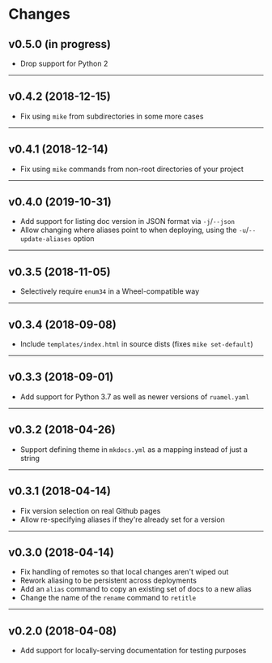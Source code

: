 # Changes

## v0.5.0 (in progress)

- Drop support for Python 2

---

## v0.4.2 (2018-12-15)

- Fix using `mike` from subdirectories in some more cases

---

## v0.4.1 (2018-12-14)

- Fix using `mike` commands from non-root directories of your project

---

## v0.4.0 (2019-10-31)

- Add support for listing doc version in JSON format via `-j`/`--json`
- Allow changing where aliases point to when deploying, using the
  `-u`/`--update-aliases` option

---

## v0.3.5 (2018-11-05)

- Selectively require `enum34` in a Wheel-compatible way

---

## v0.3.4 (2018-09-08)

- Include `templates/index.html` in source dists (fixes `mike set-default`)

---

## v0.3.3 (2018-09-01)

- Add support for Python 3.7 as well as newer versions of `ruamel.yaml`

---

## v0.3.2 (2018-04-26)

- Support defining theme in `mkdocs.yml` as a mapping instead of just a string

---

## v0.3.1 (2018-04-14)

- Fix version selection on real Github pages
- Allow re-specifying aliases if they're already set for a version

---

## v0.3.0 (2018-04-14)

- Fix handling of remotes so that local changes aren't wiped out
- Rework aliasing to be persistent across deployments
- Add an `alias` command to copy an existing set of docs to a new alias
- Change the name of the `rename` command to `retitle`

---

## v0.2.0 (2018-04-08)

- Add support for locally-serving documentation for testing purposes
